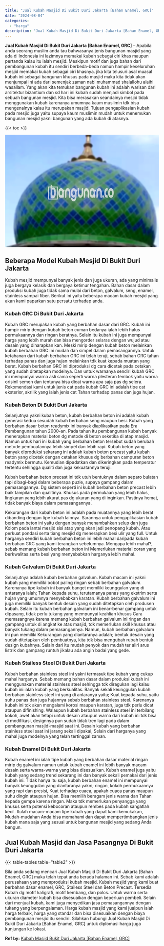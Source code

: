 ```yaml
---
title: "Jual Kubah Masjid Di Bukit Duri Jakarta [Bahan Enamel, GRC]"
date: "2024-08-04"
categories: 
  - "harga"
description: "Jual Kubah Masjid Di Bukit Duri Jakarta [Bahan Enamel, GRC]. Bila anda sedang mencari Jual Kubah Masjid Di Bukit Duri Jakarta [Bahan Enamel, GRC] maka tela..."
---
```


**Jual Kubah Masjid Di Bukit Duri Jakarta \[Bahan Enamel, GRC\]** – Apabila anda seorang muslim anda tau bahwasanya jenis bangunan masjid yang ada di Indonesia ini lazimnya memakai kubah sebagai ciri khas maupun pertanda kalau itu ialah mesjid. Meskipun motif dan juga bahan dari pembangunan kubah itu sendiri berbeda-beda namun hampir keseluruhan mesjid memakai kubah sebagai ciri khasnya. jika kita telusuri asal muasal kubah ini sebagai bangunan khusus pada masjid maka kita tidak akan menjumpai ini ada dari semenjak zaman nabi muhammad shalallohu alaihi wasallam. Yang akan kita temukan bangunan kubah ini adalah warisan dari arsitektur bizantium dan sd hari ini kubah sudah menjadi simbol pada sebuah bangunan mesjid. Kita bisa merasakan seandainya mesjid tidak menggunakan kubah karenanya umumnya kaum muslimin tdk bisa mengenalnya kalau itu merupakan masjid. Tujuan pengaplikasian kubah pada mesjid juga yaitu supaya kaum muslimin mudah untuk menemukan bangunan mesjid yakni bangunan yang ada kubah di atasnya.

{{< toc >}}

![Jual Kubah Masjid Di Bukit Duri Jakarta [Bahan Enamel, GRC]](/images/jual-kubah-masjid-22.png)

## Beberapa Model Kubah Mesjid Di Bukit Duri Jakarta

Kubah mesjid mempunyai banyak jenis dan juga ukuran, ada yang minimalis juga bergaya kelasik dan bergaya ketimur tengahan. Bahan dasar dalam produksi kubah juga tidak sama mulai dari beton, galvalum, seng, enamel, stainless sampai fiber. Berikut ini yaitu beberapa macam kubah mesjid yang akan kami paparkan satu persatu terhadap anda.

### Kubah GRC Di Bukit Duri Jakarta

Kubah GRC merupakan kubah yang berbahan dasar dari GRC. Kubah ini hampir mirip dengan kubah beton cuman bedanya ialah lebih halus permukaannya dan ringan beratnya. Selain itu kubah ini juga mempunyai harga yang lebih murah dan bisa mengorder selaras dengan wujud atau desain yang diharapkan kan. Meski mirip dengan kubah beton melainkan kubah berbahan GRC ini mudah dan simpel dalam pemasangannya. Untuk ketahanan dari kubah berbahan GRC ini telah teruji, sebab bahan GRC tahan terhadap panas dan juga hujan melainkan tdk kuat kepada muatan yang berat. Kubah berbahan GRC ini diproduksi dg cara dicetak pada cetakan yang sudah ditetapkan modelnya. Dan untuk warnanya sendiri kubah GRC ini mempunyai warna asli sama seperti warna plesteran tembok yaitu warna orisinil semen dan tentunya bisa dicat warna apa saja pas dg selera. Rekomendasi kami untuk jenis cat pada kubah GRC ini adalah tipe cat eksterior, akrilik yang ialah jenis cat Tahan terhadap panas dan juga hujan.

### Kubah Beton Di Bukit Duri Jakarta

Selanjutnya yakni kubah beton, kubah berbahan beton ini adalah kubah generasi kedua sesudah kubah berbahan seng maupun besi. Kubah yang berbahan dasar beton readymix ini banyak diaplikasikan pada Era Pembangunan tahun 2000-an. Pada tahun itu pembangunan kubah banyak menerapkan material beton dg metode di beton seketika di atap masjid. Namun untuk hari ini kubah yang berbahan beton tersebut sudah berubah metode pembuatannya lebih simpel dan lebih rapi. Kubah beton yang banyak diproduksi sekarang ini adalah kubah beton precast yaitu kubah beton yang dicetak dengan cetakan khusus dg berbahan campuran beton readymix bermutu. Kemudian dipadatkan dan dikeringkan pada temperatur tertentu sehingga qualiti dan juga kekuatannya teruji.

Kubah berbahan beton precast ini tdk utuh bentuknya dalam separo bulatan tapi dibagi-bagi dalam beberapa puzle, supaya gampang dalam pemasangannya. Dg sistem seperti ini kubah berbahan beton precast lebih baik tampilan dan qualitinya. Khusus pada permukaan yang lebih halus, lingkaran yang lebih akurat pas dg ukuran yang di inginkan. Pastinya hemat, tidak banyak biaya dalam pemasangannya.

Kekurangan dari kubah beton ini adalah pada muatannya yang lebih berat dibanding dengan tipe kubah lainnya. Sarannya untuk pengaplikasian kubah berbahan beton ini yaitu dengan banyak menambahkan selup dan juga Kolom pada lantai mesjid sisi atap yang akan jadi penopang kubah. Atau perkuat pondasi serta tiang mesjid dg menerapkan besi ulir yang full. Untuk harganya sendiri kubah berbahan beton ini lebih mahal daripada kubah berbahan GRC yang kami terangkan sebelumnya. Mengapa lebih mahal?, sebab memang kubah berbahan beton ini Memerlukan material coran yang berkwalitas serta besi yang menyebabkan harganya lebih mahal.

### Kubah Galvalum Di Bukit Duri Jakarta

Selanjutnya adalah kubah berbahan galvalum. Kubah macam ini yakni kubah yang memiliki bobot paling ringan sebab berbahan galvalum. Karenanya tipe kubah ini banyak banget memiliki keunggulan yang di antaranya ialah; Tahan kepada suhu, terutamanya panas yang ekstrim serta hujan yang umumnya menyebabkan karatan. Kubah berbahan galvalum ini juga memiliki banyak bentuk desain yang sudah ditetapkan oleh produsen kubah. Selain itu kubah berbahan galvalum ini benar-benar gampang untuk dipasang, tidak perlu tukang yang mempunyai keahlian khusus Cara memasangnya karena memang kubah berbahan galvalum ini ringan dan gampang untuk di angkat ke atas masjid, tdk memerlukan skill khusus atau banyak tukang dalam pemasangannya. Namun, kubah berbahan galvalum ini pun memiliki Kekurangan yang diantaranya adalah; bentuk desain yang sudah ditetapkan oleh pembuatnya, kita tdk bisa mengubah rubah bentuk design kubahnya. Selain dari itu mudah penyok dan mudah ter aliri arus listrik dan gampang runtuh jikalau ada angin badai yang gede.

### Kubah Stailess Steel Di Bukit Duri Jakarta

Kubah berbahan stainless steel ini yakni termasuk tipe kubah yang cukup mahal harganya. Sebab memang bahan dasar dalam produksi kubah ini menggunakan material stainless steel sehingga tdk diragukan lagi kalau kubah ini ialah kubah yang berkualitas. Banyak sekali keunggulan kubah berbahan stainless steel ini yang di antaranya yaitu; Kuat kepada suhu, yaitu suhu panas dan juga hujannya sebab berbahan stainless steel. Karenanya kubah ini tdk akan mengalami korosi maupun karatan, juga tdk perlu dicat ataupun difinishing. Walaupun kubah berbahan stainless steel ini terbilang kokoh, awet akan tetapi untuk desain ataupun warna dari kubah ini tdk bisa di modifikasi, designnya pun sudah tidak tren lagi pada dalam pembangunan masjid-masjid saat ini. Desain kubah yang berbahan stainless steel saat ini jarang sekali dipakai, Selain dari harganya yang mahal juga modelnya yang telah tertinggal zaman.

### Kubah Enamel Di Bukit Duri Jakarta

Kubah enamel ini ialah tipe kubah yang berbahan dasar material ringan mirip dg galvalum namun untuk kubah enamel ini lebih banyak macam desain serta warna-warna yang bisa disesuaikan. Kubah enamel juga yaitu kubah yang sedang trend sekarang ini dan banyak sekali pemakai dari jenis kubah ini. Tidak hanya itu saja, kubah berbahan enamel ini mempunyai banyak keunggulan yang diantaranya yakni; ringan, kokoh permukaannya yang rapi dan presisi, Kuat terhadap cuaca, apakah cuaca panas maupun suhu dingin ataupun hujan. Bisa memilih beragam jenis warna dan Tahan kepada gempa karena ringan. Maka tdk memerlukan penyangga yang khusus serta potensi kebocoran ataupun rembes pada kubah sangatlah kecil. Itulah macam-macam tipe kubah yang dapat kami kemukakan, Mudah-mudahan Anda bisa memahami dan dapat mempertimbangkan jenis kubah mana saja yang sesuai untuk bangunan mesjid yang sedang Anda bangun.

## Jual Kubah Masjid dan Jasa Pasangnya Di Bukit Duri Jakarta

{{< table-tables table="table2" >}}

Bila anda sedang mencari Jual Kubah Masjid Di Bukit Duri Jakarta \[Bahan Enamel, GRC\] maka telah tepat anda berada halaman ini. Sebab kami adalah perusahaan yang memproduksi kubah mesjid. Kubah mesjid yang kami buat berbahan dasar enamel, GRC, Stailess Steel dan Beton Precast. Tersedia Kubah dg motif kaligrafi, motif kembang, dan polos. Untuk warna serta ukuran diameter kubah bisa disesuaikan dengan keperluan pembeli. Selain dari menjual kubah, kami juga menyedikan jasa pemasangannya dengan tukang yang berpengalaman. Harga kubah masjid yang kami jualpun ialah harga terbaik, harga yang standar dan bisa disesuaikan dengan biaya pembangunan mesjid itu sendiri. Silahkan hubungi Jual Kubah Masjid Di Bukit Duri Jakarta \[Bahan Enamel, GRC\] untuk diplomasi harga juga kunjungan ke lokasi.

**Ref by:** [Kubah Masjid Bukit Duri Jakarta [Bahan Enamel, GRC]](https://id.wikipedia.org/wiki/Kubah)
